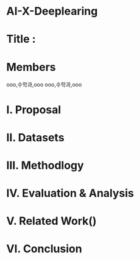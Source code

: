 # AI-X-Deeplearing

# Title :

# Members
  ooo,수학과,ooo
  ooo,수학과,ooo
# Ⅰ. Proposal
# Ⅱ. Datasets
# Ⅲ. Methodlogy
# Ⅳ. Evaluation & Analysis
# Ⅴ. Related Work()
# Ⅵ. Conclusion
